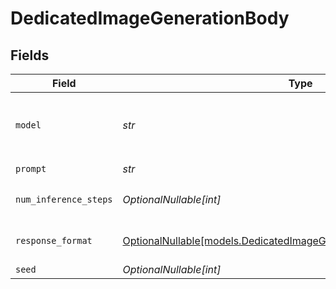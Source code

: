 # DedicatedImageGenerationBody


## Fields

| Field                                                                                                                                                                               | Type                                                                                                                                                                                | Required                                                                                                                                                                            | Description                                                                                                                                                                         | Example                                                                                                                                                                             |
| ----------------------------------------------------------------------------------------------------------------------------------------------------------------------------------- | ----------------------------------------------------------------------------------------------------------------------------------------------------------------------------------- | ----------------------------------------------------------------------------------------------------------------------------------------------------------------------------------- | ----------------------------------------------------------------------------------------------------------------------------------------------------------------------------------- | ----------------------------------------------------------------------------------------------------------------------------------------------------------------------------------- |
| `model`                                                                                                                                                                             | *str*                                                                                                                                                                               | :heavy_check_mark:                                                                                                                                                                  | ID of target endpoint. If you want to send request to specific adapter, use the format "YOUR_ENDPOINT_ID:YOUR_ADAPTER_ROUTE". Otherwise, you can just use "YOUR_ENDPOINT_ID" alone. | (endpoint-id)                                                                                                                                                                       |
| `prompt`                                                                                                                                                                            | *str*                                                                                                                                                                               | :heavy_check_mark:                                                                                                                                                                  | A text description of the desired image(s).                                                                                                                                         |                                                                                                                                                                                     |
| `num_inference_steps`                                                                                                                                                               | *OptionalNullable[int]*                                                                                                                                                             | :heavy_minus_sign:                                                                                                                                                                  | The number of inference steps to use during image generation. Supported range: [1, 10]. Defaults to 4.                                                                              |                                                                                                                                                                                     |
| `response_format`                                                                                                                                                                   | [OptionalNullable[models.DedicatedImageGenerationBodyResponseFormat]](../models/dedicatedimagegenerationbodyresponseformat.md)                                                      | :heavy_minus_sign:                                                                                                                                                                  | The format in which the generated image(s) will be returned. One of `url(default)`, `raw`, `png`, `jpeg`, and `jpg`.                                                                |                                                                                                                                                                                     |
| `seed`                                                                                                                                                                              | *OptionalNullable[int]*                                                                                                                                                             | :heavy_minus_sign:                                                                                                                                                                  | The seed to use for image generation.                                                                                                                                               |                                                                                                                                                                                     |